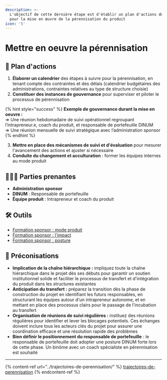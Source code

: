 ```yaml
---
description: >-
  L'objectif de cette dernière étape est d'établir un plan d'actions détaillé
  pour la mise en œuvre de la pérennisation du produit
icon: '5'
---
```


# Mettre en oeuvre la pérennisation

## 🚀 Plan d'actions

1. **Élaborer un calendrier** des étapes à suivre pour la pérennisation, en tenant compte des contraintes et des délais (calendrier budgétaires des administrations, contraintes relatives au type de structure choisie)
2. **Constituer des instances de gouvernance** pour superviser et piloter le processus de pérennisation

{% hint style="success" %}
**Exemple de gouvernance durant la mise en oeuvre :** \
⇒ Une réunion hebdomadaire de suivi opérationnel regroupant l’intrapreneur.e, coach du produit, et responsable de portefeuille DINUM \
⇒ Une réunion mensuelle de suivi stratégique avec l’administration sponsor
{% endhint %}

3. **Mettre en place des mécanismes de suivi et d'évaluation** pour mesurer l'avancement des actions et ajuster si nécessaire
4. **Conduite du changement et acculturation** : former les équipes internes au mode produit

## 🧑‍🤝‍🧑 Parties prenantes

* **Administration sponsor**
* **DINUM** : Responsable de portefeuille
* **Équipe produit** : Intrapreneur et coach du produit

## 🛠️ Outils

* [Formation sponsor : mode produit](https://docs.google.com/presentation/d/1SxRwbRB4E6qx81QE9cfExIwxvwAjLYRgnumgha7Sq1I/edit?usp=sharing)
* [Formation sponsor : l'impact](https://docs.google.com/presentation/d/14dh50w7ZO77pc8KPFQxvjO7nnE7amZYH-eLisutSWEU/edit?usp=sharing)
* [Formation sponsor : posture](https://docs.google.com/presentation/d/1rodRLjQ02ccTZ9DzM2Ia-eYNSqiIaWBkW0JHel0Kmrk/edit?usp=sharing)

## 🔮 Préconisations

* **Implication de la chaîne hiérarchique :** impliquez toute la chaîne hiérarchique dans le projet dès ses débuts pour garantir un soutien institutionnel solide et faciliter le processus de transfert et d'intégration du produit dans les structures existantes
* **Anticipation du transfert :** préparez la transition dès la phase de construction du projet en identifiant les futurs responsables, en structurant les équipes autour d'un intrapreneur autonome, et en mettant en place des processus clairs pour le passage de l'incubation au transfert
* **Organisation de réunions de suivi régulières :** instituez des réunions régulières pour identifier et lever les blocages potentiels. Ces échanges doivent inclure tous les acteurs clés du projet pour assurer une coordination efficace et une résolution rapide des problèmes
* **Bien définir le positionnement du responsable de portefeuille** : le responsable de portefeuille doit adopter une posture DINUM forte lors de cette phase. Un binôme avec un coach spécialiste en pérennisation est souhaité

***

{% content-ref url="../trajectoires-de-perennisation/" %}
[trajectoires-de-perennisation](../trajectoires-de-perennisation/)
{% endcontent-ref %}
